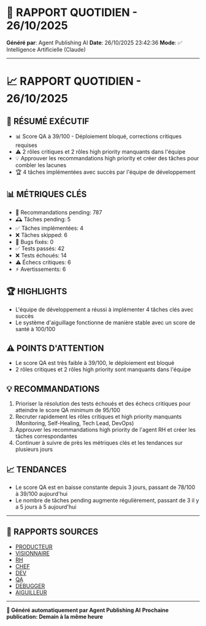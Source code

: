 # 📰 RAPPORT QUOTIDIEN - 26/10/2025

**Généré par**: Agent Publishing AI
**Date**: 26/10/2025 23:42:36
**Mode**: ✅ Intelligence Artificielle (Claude)

---

# 📈 RAPPORT QUOTIDIEN - 26/10/2025

## 🎯 RÉSUMÉ EXÉCUTIF

- 📊 Score QA à 39/100 - Déploiement bloqué, corrections critiques requises
- ⚠️ 2 rôles critiques et 2 rôles high priority manquants dans l'équipe
- 💡 Approuver les recommandations high priority et créer des tâches pour combler les lacunes
- 🏆 4 tâches implémentées avec succès par l'équipe de développement

## 📊 MÉTRIQUES CLÉS

- 📄 Recommandations pending: 787
- 🕰️ Tâches pending: 5
- ✅ Tâches implémentées: 4
- ❌ Tâches skipped: 6
- 🐛 Bugs fixés: 0
- ✅ Tests passés: 42
- ❌ Tests échoués: 14
- ⚠️ Échecs critiques: 6
- ⚡ Avertissements: 6

## 🏆 HIGHLIGHTS

- L'équipe de développement a réussi à implémenter 4 tâches clés avec succès
- Le système d'aiguillage fonctionne de manière stable avec un score de santé à 100/100

## ⚠️ POINTS D'ATTENTION

- Le score QA est très faible à 39/100, le déploiement est bloqué
- 2 rôles critiques et 2 rôles high priority sont manquants dans l'équipe

## 💡 RECOMMANDATIONS

1. Prioriser la résolution des tests échoués et des échecs critiques pour atteindre le score QA minimum de 95/100
2. Recruter rapidement les rôles critiques et high priority manquants (Monitoring, Self-Healing, Tech Lead, DevOps)
3. Approuver les recommandations high priority de l'agent RH et créer les tâches correspondantes
4. Continuer à suivre de près les métriques clés et les tendances sur plusieurs jours

## 📈 TENDANCES

- Le score QA est en baisse constante depuis 3 jours, passant de 78/100 à 39/100 aujourd'hui
- Le nombre de tâches pending augmente régulièrement, passant de 3 il y a 5 jours à 5 aujourd'hui

---

## 📎 RAPPORTS SOURCES

- [PRODUCTEUR](RAPPORT-AGENT-PRODUCTEUR-AI.md)
- [VISIONNAIRE](RAPPORT-AGENT-VISIONNAIRE-AI.md)
- [RH](RAPPORT-AGENT-RH-AI.md)
- [CHEF](RAPPORT-AGENT-CHEF-AI.md)
- [DEV](RAPPORT-AGENT-DEV.md)
- [QA](RAPPORT-AGENT-QA.md)
- [DEBUGGER](RAPPORT-AGENT-DEBUGGER.md)
- [AIGUILLEUR](RAPPORT-AGENT-AIGUILLEUR-AI.md)

---

**🤖 Généré automatiquement par Agent Publishing AI**
**Prochaine publication: Demain à la même heure**
